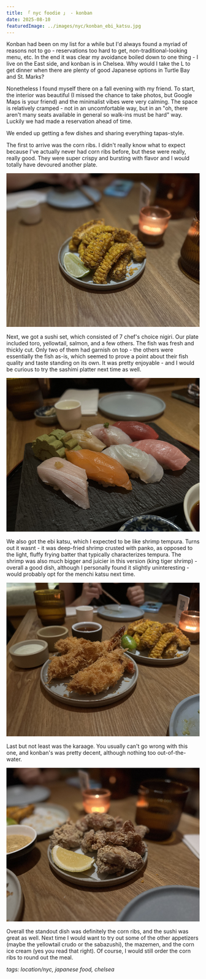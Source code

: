 ```yaml
---
title: 「 nyc foodie 」 - konban
date: 2025-08-10
featuredImage: ../images/nyc/konban_ebi_katsu.jpg
---
```


Konban had been on my list for a while but I'd always found a myriad of reasons not to go - reservations too hard to get, non-traditional-looking menu, etc. In the end it was clear my avoidance boiled down to one thing - I live on the East side, and konban is in Chelsea. Why would I take the L to get dinner when there are plenty of good Japanese options in Turtle Bay and St. Marks?

Nonetheless I found myself there on a fall evening with my friend. To start, the interior was beautiful (I missed the chance to take photos, but Google Maps is your friend) and the minimalist vibes were very calming. The space is relatively cramped - not in an uncomfortable way, but in an "oh, there aren't many seats available in general so walk-ins must be hard" way. Luckily we had made a reservation ahead of time.

We ended up getting a few dishes and sharing everything tapas-style.

The first to arrive was the corn ribs. I didn't really know what to expect because I've actually never had corn ribs before, but these were really, really good. They were super crispy and bursting with flavor and I would totally have devoured another plate.

<div>
    <img src="../images/nyc/konban_corn.jpg"
        alt="Konban - corn ribs"
        style="height: 400px; object-fit:cover;display:inline-block;"
    />
</div>

Next, we got a sushi set, which consisted of 7 chef's choice nigiri. Our plate included toro, yellowtail, salmon, and a few others. The fish was fresh and thickly cut. Only two of them had garnish on top - the others were essentially the fish as-is, which seemed to prove a point about their fish quality and taste standing on its own. It was pretty enjoyable - and I would be curious to try the sashimi platter next time as well.

<div>
    <img src="../images/nyc/konban_sushi.jpg"
        alt="Konban - sushi set"
        style="height: 400px; object-fit:cover;display:inline-block;"
    />
</div>

We also got the ebi katsu, which I expected to be like shrimp tempura. Turns out it wasnt - it was deep-fried shrimp crusted with panko, as opposed to the light, fluffy frying batter that typically characterizes tempura. The shrimp was also much bigger and juicier in this version (king tiger shrimp) - overall a good dish, although I personally found it slightly uninteresting - would probably opt for the menchi katsu next time.

<div>
    <img src="../images/nyc/konban_ebi_katsu.jpg"
        alt="Konban - ebi katsu"
        style="height: 400px; object-fit:cover;display:inline-block;"
    />
</div>

Last but not least was the karaage. You usually can't go wrong with this one, and konban's was pretty decent, although nothing too out-of-the-water.

<div>
    <img src="../images/nyc/konban_karaage.jpg"
        alt="Konban - ebi katsu"
        style="height: 400px; object-fit:cover;display:inline-block;"
    />
</div>

Overall the standout dish was definitely the corn ribs, and the sushi was great as well. Next time I would want to try out some of the other appetizers (maybe the yellowtail crudo or the sabazushi), the mazemen, and the corn ice cream (yes you read that right). Of course, I would still order the corn ribs to round out the meal.

_tags: location/nyc, japanese food, chelsea_
